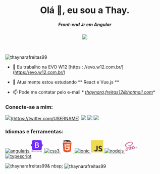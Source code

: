 <h1 align = "center"> Olá 👋, eu sou a Thay. </h1>
<h5 align = "center"> Front-end Jr em Angular </h3>

<p align = "center "> <img  src="https://i.giphy.com/media/5xaOcLSiHjl31yG4ZNK/giphy.webp"/> </p>

<br/>

<p align = "left "> <img src="https://komarev.com/ghpvc/?username=thaynarafreitas99&label=Profile%20views&color=0e75b6&style=flat" alt ="thaynarafreitas99"/> </p>

- 🔭 Eu trabalho na EVO W12 [https : //evo.w12.com.br/] (https://evo.w12.com.br/)

- 🌱 Atualmente estou estudando ** React e Vue.js **

- 📫 Pode me contatar pelo e-mail * *thaynara.freitas12@hotmail.com**

<h3 align = "left"> Conecte-se a mim: </h3>
<p align = "left">

<img src="https://img.shields.io/badge/twitter-%231DA1F2.svg?&style=for-the-badge&logo=twitter&logoColor=white" />](https://twitter.com/USERNAME)
[<img src="https://img.shields.io/badge/linkedin-%230077B5.svg?&style=for-the-badge&logo=linkedin&logoColor=white" />](https://www.linkedin.com/in/USERNAME/) 
[<img src = "https://img.shields.io/badge/instagram-%23E4405F.svg?&style=for-the-badge&logo=instagram&logoColor=white">](https://www.instagram.com/USERNAME/)
[<img src = "https://img.shields.io/badge/facebook-%231877F2.svg?&style=for-the-badge&logo=facebook&logoColor=white">](https://www.facebook.com/USERNAME)
</p>

<h3 align =" left "> Idiomas e ferramentas: </h3>
<p align = "left"> <a href="https://angular.io" target="_blank"> <img src = "https://raw.githubusercontent.com/devicons/devicon/master/icons/ angularjs / angularjs-original-wordmark.svg "alt =" angularjs "width =" 40 "height =" 40 "/> </a> <a href="https://getbootstrap.com" target="_blank"> <img src = "https://raw.githubusercontent.com/devicons/devicon/master/icons/bootstrap/bootstrap-plain-wordmark.svg" alt = "bootstrap" width = "40" height = "40" /> </a> <a href="https://www.w3schools.com/css/" target="_blank"> <img src = "https: //raw.githubusercontent.com / devicons / devicon / master / icons / css3 / css3-original-wordmark.svg "alt =" css3 "width =" 40 "height =" 40 "/> </a> <a href =" https: // www.w3.org/html/ "target =" _ blank "> <img src =" https://raw.githubusercontent.com/devicons/devicon/master/icons/html5/html5-original-wordmark.svg "alt = "html5" width = "40" height = "40" /> </a> <a href="https://ionicframework.com" target="_blank"> <img src = "https: //upload.wikimedia .org / wikipedia / commons / d / d1 / Ionic_Logo.svg "alt =" ionic "width =" 40 "height =" 40 "/> </a> <a href =" https: //developer.mozilla.org / en-US / docs / Web / JavaScript "target =" _ blank "> <img src =" https://raw.githubusercontent.com/devicons/devicon/master/icons/javascript/javascript-original.svg "alt = "javascript" width = "40" height = "40" /> </a> <a href="https://nodejs.org" target="_blank"> <img src = "https: // raw. githubusercontent.com/devicons/devicon/master/icons/nodejs/nodejs-original-wordmark.svg "alt =" nodejs "width =" 40 "height =" 40 "/> </a> <a href =" https: //sass-lang.com "target =" _ blank "> <img src =" https://raw.githubusercontent.com/devicons/devicon/master/icons/sass/sass-original.svg "alt =" sass " largura = "40 "height =" 40 "/> </a> <a href="https://www.typescriptlang.org/" target="_blank"> <img src =" https://raw.githubusercontent.com/ devicons / devicon / master / icons / typescript / typescript-original.svg "alt =" typescript "width =" 40 "height =" 40 "/> </a> </p>

<p> <img align = "left" src = "https://github-readme-stats.vercel.app/api/top-langs?username=thaynarafreitas99&show_icons=true&locale=en&layout=compact" alt = "thaynarafreitas99" /> </p>

<p> & nbsp; <img align = "center" src = "https://github-readme-stats.vercel.app/api?username=thaynarafreitas99&show_icons=true&locale=en" alt = "thaynarafreitas99" /> </p>

